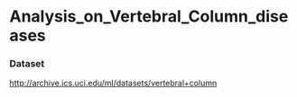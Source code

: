 # Analysis_on_Vertebral_Column_diseases


### Dataset ### 
http://archive.ics.uci.edu/ml/datasets/vertebral+column
